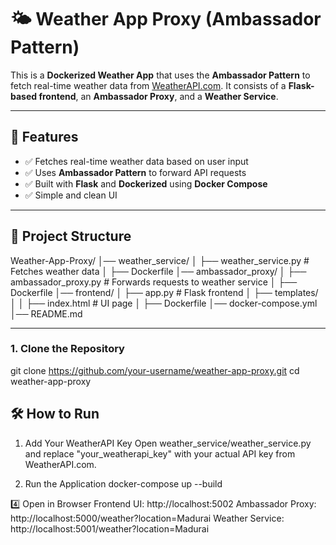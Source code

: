 # 🌤️ Weather App Proxy (Ambassador Pattern)

This is a **Dockerized Weather App** that uses the **Ambassador Pattern** to fetch real-time weather data from [WeatherAPI.com](https://www.weatherapi.com/). It consists of a **Flask-based frontend**, an **Ambassador Proxy**, and a **Weather Service**.

---

## 🚀 Features

- ✅ Fetches real-time weather data based on user input  
- ✅ Uses **Ambassador Pattern** to forward API requests  
- ✅ Built with **Flask** and **Dockerized** using **Docker Compose**  
- ✅ Simple and clean UI  

---

## 📂 Project Structure

Weather-App-Proxy/
│── weather_service/
│   ├── weather_service.py    # Fetches weather data
│   ├── Dockerfile
│── ambassador_proxy/
│   ├── ambassador_proxy.py   # Forwards requests to weather service
│   ├── Dockerfile
│── frontend/
│   ├── app.py                # Flask frontend
│   ├── templates/
│   │   ├── index.html        # UI page
│   ├── Dockerfile
│── docker-compose.yml
│── README.md

---

### 1️. Clone the Repository
git clone https://github.com/your-username/weather-app-proxy.git
cd weather-app-proxy

## 🛠️ How to Run

1. Add Your WeatherAPI Key
Open weather_service/weather_service.py and replace "your_weatherapi_key" with your actual API key from WeatherAPI.com.

2. Run the Application
docker-compose up --build

4️⃣ Open in Browser
Frontend UI: http://localhost:5002
Ambassador Proxy: http://localhost:5000/weather?location=Madurai
Weather Service: http://localhost:5001/weather?location=Madurai
